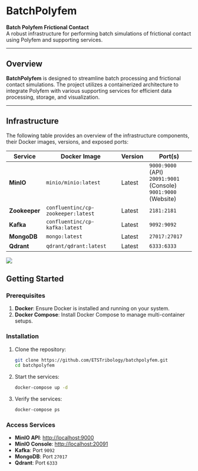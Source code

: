 # BatchPolyfem

**Batch Polyfem Frictional Contact**  
A robust infrastructure for performing batch simulations of frictional contact using Polyfem and supporting services.

---

## Overview

**BatchPolyfem** is designed to streamline batch processing and frictional contact simulations. The project utilizes a containerized architecture to integrate Polyfem with various supporting services for efficient data processing, storage, and visualization.

---

## Infrastructure

The following table provides an overview of the infrastructure components, their Docker images, versions, and exposed ports:

| **Service**  | **Docker Image**                       | **Version** | **Port(s)**                                |
|--------------|----------------------------------------|-------------|--------------------------------------------|
| **MinIO**    | `minio/minio:latest`                   | Latest      | `9000:9000` (API) <br> `20091:9001` (Console) <br> `9001:9000` (Website) |
| **Zookeeper**| `confluentinc/cp-zookeeper:latest`     | Latest      | `2181:2181`                                 |
| **Kafka**    | `confluentinc/cp-kafka:latest`         | Latest      | `9092:9092`                                 |
| **MongoDB**  | `mongo:latest`                         | Latest      | `27017:27017`                               |
| **Qdrant**   | `qdrant/qdrant:latest`                 | Latest      | `6333:6333`                                 |


[![](https://mermaid.ink/img/pako:eNqNUbtuwzAM_BWBc_IDHjoEWoIiKIoUGVplYCzaFlJThiwFSJP8e2nLdsZ24vF4Oj50g9JbggLqgF2jPrRhw0r16ZSJLVcB-xhSGVOgoaTUzvH27cvAGA0cM_uK1RmFHePC7jzXXm8GdUZL5d0G5CiFDCae2OYJRnO1Xr_cDezxQmrjGMNVaYzifp-NR2mGszj6QOpApUT3Q3Z5MfXhadRJrp1s504p0tN63OsfuucIfyhza1hBS6FFZ-Xet-GZgdhQSwYKgRbD2YDhh-gwRb-_cgmFnJ5WEHyqGygq_O4lS53FSNqh_FG7sB3yp_dz_vgFly6djQ?type=png)](https://mermaid.live/edit#pako:eNqNUbtuwzAM_BWBc_IDHjoEWoIiKIoUGVplYCzaFlJThiwFSJP8e2nLdsZ24vF4Oj50g9JbggLqgF2jPrRhw0r16ZSJLVcB-xhSGVOgoaTUzvH27cvAGA0cM_uK1RmFHePC7jzXXm8GdUZL5d0G5CiFDCae2OYJRnO1Xr_cDezxQmrjGMNVaYzifp-NR2mGszj6QOpApUT3Q3Z5MfXhadRJrp1s504p0tN63OsfuucIfyhza1hBS6FFZ-Xet-GZgdhQSwYKgRbD2YDhh-gwRb-_cgmFnJ5WEHyqGygq_O4lS53FSNqh_FG7sB3yp_dz_vgFly6djQ)

## Getting Started

### Prerequisites

1. **Docker**: Ensure Docker is installed and running on your system.
2. **Docker Compose**: Install Docker Compose to manage multi-container setups.

### Installation

1. Clone the repository:
   ```bash
   git clone https://github.com/ETSTribology/batchpolyfem.git
   cd batchpolyfem
   ```

2. Start the services:
   ```bash
   docker-compose up -d
   ```

3. Verify the services:
   ```bash
   docker-compose ps
   ```

### Access Services

- **MinIO API**: [http://localhost:9000](http://localhost:9000)
- **MinIO Console**: [http://localhost:20091](http://localhost:20091)
- **Kafka**: Port `9092`
- **MongoDB**: Port `27017`
- **Qdrant**: Port `6333`

